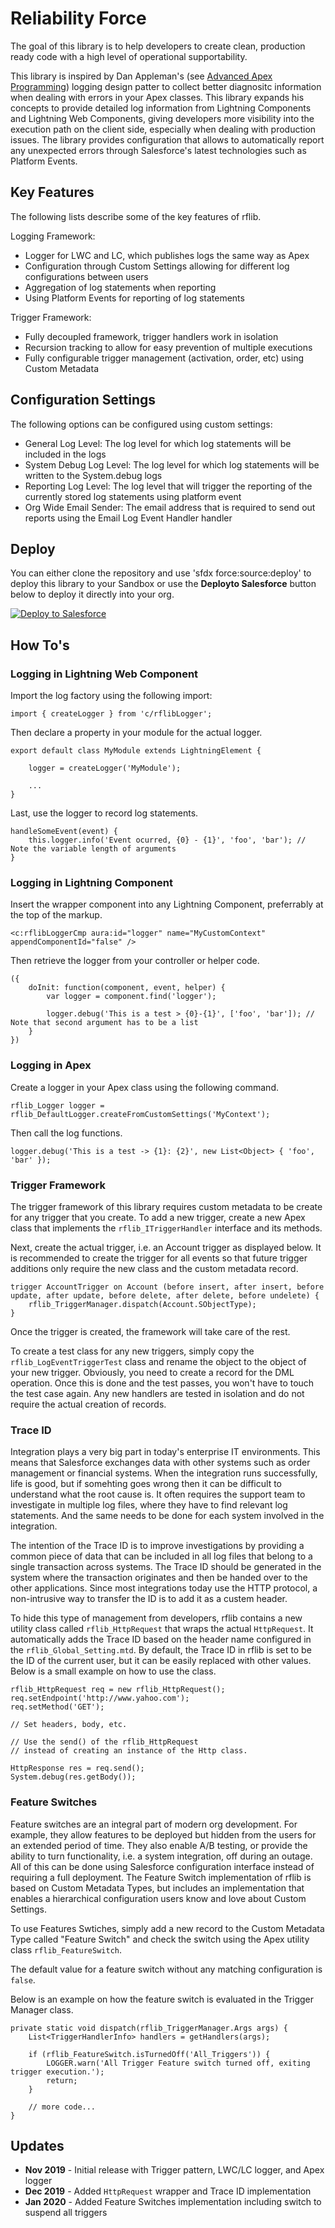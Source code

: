 # Reliability Force

The goal of this library is to help developers to create clean, production ready code with a high level of operational supportability.

This library is inspired by Dan Appleman's (see [Advanced Apex Programming](https://www.amazon.com/gp/product/1936754126/ref=as_li_tl?ie=UTF8&tag=apexbook-20&camp=1789&creative=9325&linkCode=as2&creativeASIN=1936754126&linkId=2e3446c23a7a7cc6c947ec1bb2480434))
logging design patter to collect better diagnositc information when dealing with errors in your Apex classes. This library expands
his concepts to provide detailed log information from Lightning Components and Lightning Web Components, giving developers more visibility
into the execution path on the client side, especially when dealing with production issues. The library provides configuration that allows to
automatically report any unexpected errors through Salesforce's latest technologies such as Platform Events.

## Key Features

The following lists describe some of the key features of rflib.

Logging Framework:

-   Logger for LWC and LC, which publishes logs the same way as Apex
-   Configuration through Custom Settings allowing for different log configurations between users
-   Aggregation of log statements when reporting
-   Using Platform Events for reporting of log statements

Trigger Framework:

-   Fully decoupled framework, trigger handlers work in isolation
-   Recursion tracking to allow for easy prevention of multiple executions
-   Fully configurable trigger management (activation, order, etc) using Custom Metadata

## Configuration Settings

The following options can be configured using custom settings:

-   General Log Level: The log level for which log statements will be included in the logs
-   System Debug Log Level: The log level for which log statements will be written to the System.debug logs
-   Reporting Log Level: The log level that will trigger the reporting of the currently stored log statements using platform event
-   Org Wide Email Sender: The email address that is required to send out reports using the Email Log Event Handler handler

## Deploy

You can either clone the repository and use 'sfdx force:source:deploy' to deploy this library to your Sandbox or use the **Deployto Salesforce**
button below to deploy it directly into your org.

<a href="https://githubsfdeploy.herokuapp.com?owner=j-fischer&rflib">
  <img alt="Deploy to Salesforce"
       src="https://raw.githubusercontent.com/afawcett/githubsfdeploy/master/src/main/webapp/resources/img/deploy.png">
</a>

## How To's

### Logging in Lightning Web Component

Import the log factory using the following import:

`import { createLogger } from 'c/rflibLogger';`

Then declare a property in your module for the actual logger.

```
export default class MyModule extends LightningElement {

    logger = createLogger('MyModule');

    ...
}
```

Last, use the logger to record log statements.

```
handleSomeEvent(event) {
    this.logger.info('Event ocurred, {0} - {1}', 'foo', 'bar'); // Note the variable length of arguments
}
```

### Logging in Lightning Component

Insert the wrapper component into any Lightning Component, preferrably at the top of the markup.

`<c:rflibLoggerCmp aura:id="logger" name="MyCustomContext" appendComponentId="false" />`

Then retrieve the logger from your controller or helper code.

```
({
	doInit: function(component, event, helper) {
		var logger = component.find('logger');

        logger.debug('This is a test > {0}-{1}', ['foo', 'bar']); // Note that second argument has to be a list
	}
})
```

### Logging in Apex

Create a logger in your Apex class using the following command.

`rflib_Logger logger = rflib_DefaultLogger.createFromCustomSettings('MyContext');`

Then call the log functions.

`logger.debug('This is a test -> {1}: {2}', new List<Object> { 'foo', 'bar' });`

### Trigger Framework

The trigger framework of this library requires custom metadata to be create for any trigger that you create. To add a new trigger, create a new Apex class that implements the `rflib_ITriggerHandler` interface and its methods.

Next, create the actual trigger, i.e. an Account trigger as displayed below. It is recommended to create the trigger for all events so that future trigger additions only require the new class and the custom metadata record.

```
trigger AccountTrigger on Account (before insert, after insert, before update, after update, before delete, after delete, before undelete) {
    rflib_TriggerManager.dispatch(Account.SObjectType);
}
```

Once the trigger is created, the framework will take care of the rest.

To create a test class for any new triggers, simply copy the `rflib_LogEventTriggerTest` class and rename the object to the object of your new trigger. Obviously, you need to create a record for the DML operation. Once this is done and the test passes, you won't have to touch the test case again. Any new handlers are tested in isolation and do not require the actual creation of records.

### Trace ID

Integration plays a very big part in today's enterprise IT environments. This means that Salesforce exchanges data with other
systems such as order management or financial systems. When the integration runs successfully, life is good, but if somehting goes wrong then it can be difficult to understand what the root cause is. It often requires the support team to investigate in multiple log files, where they have to find relevant log statements. And the same needs to be done for each system involved in the integration.

The intention of the Trace ID is to improve investigations by providing a common piece of data that can be included in all log files that belong to a single transaction across systems. The Trace ID should be generated in the system where the transaction originates and then be handed over to the other applications. Since most integrations today use the HTTP protocol, a non-intrusive way to transfer the ID is to add it as a custem header.

To hide this type of management from developers, rflib contains a new utility class called `rflib_HttpRequest` that wraps the actual `HttpRequest`. It automatically adds the Trace ID based on the header name configured in the `rflib_Global_Setting.mtd`. By default, the Trace ID in rflib is set to be the ID of the current user, but it can be easily replaced with other values. Below is a small example on how to use the class.

```
rflib_HttpRequest req = new rflib_HttpRequest();
req.setEndpoint('http://www.yahoo.com');
req.setMethod('GET');

// Set headers, body, etc.

// Use the send() of the rflib_HttpRequest
// instead of creating an instance of the Http class.

HttpResponse res = req.send();
System.debug(res.getBody());
```

### Feature Switches

Feature switches are an integral part of modern org development. For example, they allow features to be deployed but hidden from the users for an extended period of time. They also enable A/B testing, or provide the ability to turn functionality, i.e. a system integration, off during an outage. All of this can be done using Salesforce configuration interface instead of requiring a full deployment.
The Feature Switch implementation of rflib is based on Custom Metadata Types, but includes an implementation that enables a hierarchical configuration users know and love about Custom Settings.

To use Features Swtiches, simply add a new record to the Custom Metadata Type called "Feature Switch" and check the switch using the Apex utility class `rflib_FeatureSwitch`.

The default value for a feature switch without any matching configuration is `false`.

Below is an example on how the feature switch is evaluated in the Trigger Manager class.

```
private static void dispatch(rflib_TriggerManager.Args args) {
    List<TriggerHandlerInfo> handlers = getHandlers(args);

    if (rflib_FeatureSwitch.isTurnedOff('All_Triggers')) {
        LOGGER.warn('All Trigger Feature switch turned off, exiting trigger execution.');
        return;
    }

    // more code...
}
```

## Updates

-   **Nov 2019** - Initial release with Trigger pattern, LWC/LC logger, and Apex logger
-   **Dec 2019** - Added `HttpRequest` wrapper and Trace ID implementation
-   **Jan 2020** - Added Feature Switches implementation including switch to suspend all triggers
